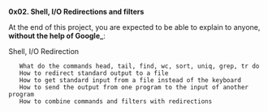 **0x02. Shell, I/O Redirections and filters**

At the end of this project, you are expected to be able to explain to anyone, **without the help of Google_**:

Shell, I/O Redirection

       What do the commands head, tail, find, wc, sort, uniq, grep, tr do
       How to redirect standard output to a file
       How to get standard input from a file instead of the keyboard
       How to send the output from one program to the input of another program
       How to combine commands and filters with redirections
